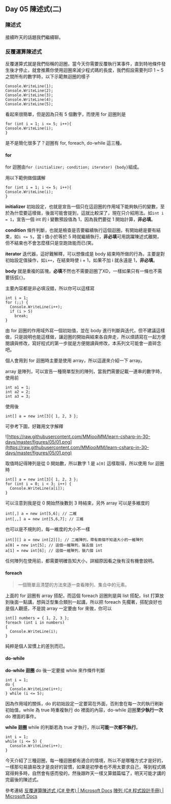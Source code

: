 ## Day 05 陳述式(二)

### 陳述式

接續昨天的話題我們繼續聊。

### 反覆運算陳述式

反覆運算式就是我們俗稱的迴圈，當今天你需要反覆執行某事件，直到特地條件發生後才停止，就會推薦你使用迴圈來減少程式碼的長度，我們假設需要列印 1 ~ 5 之間所有的數字時，以下示範無迴圈的樣子

```
Console.WriteLine(1);
Console.WriteLine(2);
Console.WriteLine(3);
Console.WriteLine(4);
Console.WriteLine(5);
```

看起來很簡單，但是因為只有 5 個數字，而使用 for 迴圈則是

```
for (int i = 1; i <= 5; i++){
Console.WriteLine(i);
}
```

是不是簡化很多了？迴圈有 for, foreach, do-while 這三種。

#### for

for 迴圈由```for (initializer; condition; iterator) {body}```組成。

用以下範例做個講解

```
for (int i = 1; i <= 5; i++){
Console.WriteLine(i);
}
```

**initializer** 初始設定，也就是宣告一個只在這迴圈的作用域下能夠執行的變數，至於為什麼要這樣做，後面可能會提到，這就比較深了，現在只介紹用法。如```int i = 1```，宣告一個 int 的 i 變數預設值為 1，因為我們要從 1 開始計算，**非必填**。

**condition** 條件判斷，也就是檢查是否要繼續執行這個迴圈，有開始總是要有結束，如```i <= 5```，當 i 值小於等於 5 時就繼續執行，**非必填**可用跳躍陳述式離開，但不結束也不會怎麼樣只是空跑效能而已(笑。

**iterator** 迭代器，這好難解釋，可以想像成是 body 結束時所做的行為，主要是對初始設定值操作，如```i++```，在結束時使 i + 1，如果不加 i 就永遠是 1，**非必填**。

**body** 就是重複的區塊，**必填**不然也不需要迴圈了XD，一樣如果只有一條也不需要括弧```{}```。

主要內容都是非必填沒錯，所以你可以這樣寫

```
int i = 1;
for (;;) {
  Console.WriteLine(i++);
  if (i > 5)
    break;
}
```

由 for 迴圈的作用域外寫一個初始值，並在 body 進行判斷與迭代，但不建議這樣做，只是說明也能這樣做，讓迴圈的開始與結束各自奔走，所以煩請寫在一起方便閱讀與修改，寫好程式的第一步就是方便閱讀與修改，本系列文可能會一直碎念吧。

個人會用到 for 迴圈時主要是使用 array，所以這邊來介紹一下 array。

array 是陣列，可以宣告一種簡單型別的陣列，當我們需要記載一連串的數字時，使用前

```
int a1 = 1;
int a2 = 2;
int a3 = 3;
```

使用後

```
int[] a = new int[3]{ 1, 2, 3 };
```

可參考下圖，好難用文字解釋

![https://raw.githubusercontent.com/MMiooiMM/learn-csharp-in-30-days/master/figures/05/01.png](https://raw.githubusercontent.com/MMiooiMM/learn-csharp-in-30-days/master/figures/05/01.png)

取值時記得陣列是從 0 開始數，所以數字 1 是 ```a[0]``` 這樣取得，所以使用 for 迴圈時

```
int[] a = new int[3]{ 1, 2, 3 };
for (int i = 0; i < 3; i++) {
  Console.WriteLine(a[i]);
}
```

可以注意到我是從 0 開始然後數到 3 時結束，另外 array 可以是多維度的

```
int[,] a = new int[5,6]; // 二維
int[,,] a = new int[5,6,7]; // 三維
```

也可以是不規則的，每一維度的大小不一樣

```
int[][] a = new int[2][]; // 二維陣列，帶有兩個不知道大小的一維陣列
a[0] = new int[5]; // 這個一維陣列，裝五個 int
a[1] = new int[6]; // 這個一維陣列，裝六個 int
```
任何陣列在使用前，都需要明確告知大小，詳細原因看之後有沒有機會說明。

#### foreach

>一個簡單且清楚的方法來逐一查看陣列、集合中的元素。

上面的 for 迴圈有 array 搭配，而這個 foreach 迴圈則是與 list 搭配，list 打算放到後面一點講，想與泛型集合類別一起講，所以把 foreach 先擱著，搭配良好也是個人觀感，不是說 array 一定要由 for 來做，你可以

```
int[] numbers = { 1, 2, 3 };
foreach (int i in numbers)
{
  Console.WriteLine(i);
}
```

純粹是個人習慣上的差別而已。

#### do-while

**do-while 迴圈** do 後一定要接 while 來作條件判斷

```
int i = 1;
do {
  Console.WriteLine(i++);
} while (i <= 5);
```

因為作用域的關係，do 的初始設定一定要寫在外面，否則會在每一次的執行刷新初始值，while 為 true 時重複執行 do 裡面的內容，do-while 迴圈**至少執行一次** do 裡面的事件。

**while 迴圈** while 的判斷若為 true 才執行，所以**可能一次都不執行**。

```
int i = 1;
while (i <= 5) {
  Console.WriteLine(i++);
}
```

今天介紹了三種迴圈，每一種迴圈都有適合的情境，所以不是哪種方式才是好的，一樣那句易讀易改才是良好的習慣，如果是初學者也不用太要求自己，等到程式碼寫得夠多時，自然會有感而發的，然後跟昨天一樣又算錯篇幅了，明天可能才講的完最後的陳述式。

參考連結
[反覆運算陳述式 (C# 參考) | Microsoft Docs]
[陣列 (C# 程式設計手冊) | Microsoft Docs]

[反覆運算陳述式 (C# 參考) | Microsoft Docs]: https://docs.microsoft.com/zh-tw/dotnet/csharp/language-reference/keywords/iteration-statements 
[陣列 (C# 程式設計手冊) | Microsoft Docs]: https://docs.microsoft.com/zh-tw/dotnet/csharp/programming-guide/arrays/
